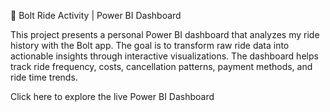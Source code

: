 🚖 Bolt Ride Activity | Power BI Dashboard

This project presents a personal Power BI dashboard that analyzes my ride history with the Bolt app. The goal is to transform raw ride data into actionable insights through interactive visualizations. The dashboard helps track ride frequency, costs, cancellation patterns, payment methods, and ride time trends.

Click here to explore the live Power BI Dashboard
